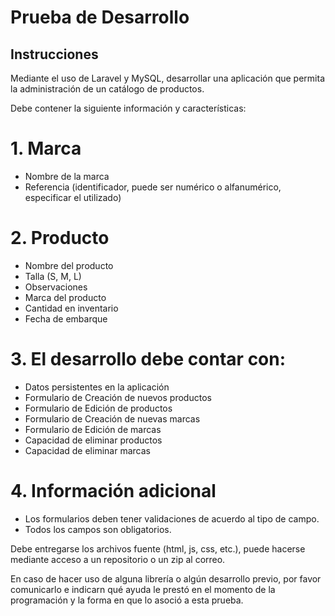 # Prueba de Desarrollo
## Instrucciones 

Mediante el uso de Laravel y MySQL, desarrollar una aplicación que permita la administración de un catálogo de productos.

Debe contener la siguiente información y características:

# 1. Marca
*   Nombre de la marca
*   Referencia (identificador, puede ser numérico o alfanumérico, especificar el utilizado)

# 2. Producto
*   Nombre del producto
*   Talla (S, M, L)
*   Observaciones
*   Marca del producto
*   Cantidad en inventario
*   Fecha de embarque

# 3. El desarrollo debe contar con:
*   Datos persistentes en la aplicación
*   Formulario de Creación de nuevos productos
*   Formulario de Edición de productos
*   Formulario de Creación de nuevas marcas
*   Formulario de Edición de marcas
*   Capacidad de eliminar productos
*   Capacidad de eliminar marcas

# 4. Información adicional
*   Los formularios deben tener validaciones de acuerdo al tipo de campo.
*   Todos los campos son obligatorios.

Debe entregarse los archivos fuente (html, js, css, etc.), puede hacerse mediante acceso a un repositorio o un zip al correo.

En caso de hacer uso de alguna librería o algún desarrollo previo, por favor comunicarlo e indicarn qué ayuda le prestó en el momento de la programación y la forma en que lo asoció a esta prueba.
